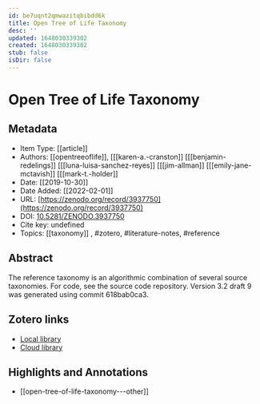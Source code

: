 ```yaml
---
id: be7uqnt2qmwazitqbibdd6k
title: Open Tree of Life Taxonomy
desc: ''
updated: 1648030339302
created: 1648030339302
stub: false
isDir: false
---
```

# Open Tree of Life Taxonomy

## Metadata

* Item Type: [[article]]
* Authors: [[opentreeoflife]], [[[karen-a.-cranston]] [[[benjamin-redelings]] [[[luna-luisa-sanchez-reyes]] [[[jim-allman]] [[[emily-jane-mctavish]] [[[mark-t.-holder]]
* Date: [[2019-10-30]]
* Date Added: [[2022-02-01]]
* URL: [https://zenodo.org/record/3937750](https://zenodo.org/record/3937750)
* DOI: [10.5281/ZENODO.3937750](https://doi.org/10.5281/ZENODO.3937750)
* Cite key: undefined
* Topics: [[taxonomy]]
, #zotero, #literature-notes, #reference

## Abstract

The reference taxonomy is an algorithmic combination of several source taxonomies. For code, see the source code repository. Version 3.2 draft 9 was generated using commit 618bab0ca3.


##  Zotero links
* [Local library](zotero://select/items/3_SNF6XHKB)
* [Cloud library](http://zotero.org/groups/4613367/items/SNF6XHKB)

## Highlights and Annotations

- [[open-tree-of-life-taxonomy---other]]
